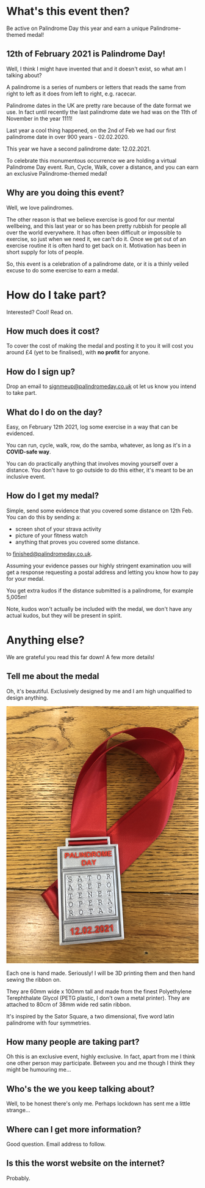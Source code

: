 # What's this event then?

Be active on Palindrome Day this year and earn a unique Palindrome-themed medal!

## 12th of February 2021 is Palindrome Day!
Well, I think I might have invented that and it doesn't exist, so what am I talking about?

A palindrome is a series of numbers or letters that reads the same from right to left as it does from left to right, e.g. racecar.

Palindrome dates in the UK are pretty rare because of the date format we use. In fact until recently the last palindrome date we had was on the 11th of November in the year 1111!

Last year a cool thing happened, on the 2nd of Feb we had our first palindrome date in over 900 years - 02.02.2020.

This year we have a second palindrome date: 12.02.2021.

To celebrate this monumentous occurrence we are holding a virtual Palindrome Day event. Run, Cycle, Walk, cover a distance, and you can earn an exclusive Palindrome-themed medal!

## Why are you doing this event?

Well, we love palindromes.

The other reason is that we believe exercise is good for our mental wellbeing, and this last year or so has been pretty rubbish for people all over the world everywhere. It has often been difficult or impossible to exercise, so just when we need it, we can't do it. Once we get out of an exercise routine it is often hard to get back on it. Motivation has been in short supply for lots of people.

So, this event is a celebration of a palindrome date, or it is a thinly veiled excuse to do some exercise to earn a medal.

# How do I take part?

Interested? Cool! Read on.

## How much does it cost?

To cover the cost of making the medal and posting it to you it will cost you around £4 (yet to be finalised), with **no profit** for anyone.

## How do I sign up?

Drop an email to signmeup@palindromeday.co.uk ot let us know you intend to take part.

## What do I do on the day?

Easy, on February 12th 2021, log some exercise in a way that can be evidenced.

You can run, cycle, walk, row, do the samba, whatever, as long as it's in a **COVID-safe way**.

You can do practically anything that involves moving yourself over a distance. You don't have to go outside to do this either, it's meant to be an inclusive event.

## How do I get my medal?

Simple, send some evidence that you covered some distance on 12th Feb. You can do this by sending a:

- screen shot of your strava activity
- picture of your fitness watch
- anything that proves you covered some distance.

to finished@palindromeday.co.uk.

Assuming your evidence passes our highly stringent examination uou will get a response requesting a postal address and letting you know how to pay for your medal.

You get extra kudos if the distance submitted is a palindrome, for example 5,005m!

Note, kudos won't actually be included with the medal, we don't have any actual kudos, but they will be present in spirit.

# Anything else?

We are grateful you read this far down! A few more details!

## Tell me about the medal

Oh, it's beautiful. Exclusively designed by me and I am high unqualified to design anything.

![A picture of the medal](medal.JPG)

Each one is hand made. Seriously! I will be 3D printing them and then hand sewing the ribbon on.

They are 60mm wide x 100mm tall and made from the finest Polyethylene Terephthalate Glycol (PETG plastic, I don't own a metal printer). They are attached to 80cm of 38mm wide red satin ribbon.

It's inspired by the Sator Square, a two dimensional, five word latin palindrome with four symmetries.

## How many people are taking part?

Oh this is an exclusive event, highly exclusive. In fact, apart from me I think one other person may participate. Between you and me though I think they might be humouring me...

## Who's the we you keep talking about?

Well, to be honest there's only me. Perhaps lockdown has sent me a little strange...

## Where can I get more information?

Good question. Email address to follow.

## Is this the worst website on the internet?

Probably.
